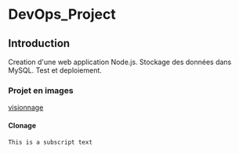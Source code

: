# DevOps_Project
## Introduction
Creation d'une web application Node.js. Stockage des données dans MySQL. Test et deploiement.
### Projet en images
[visionnage](ANNEX/ANNEXE.md)

#### Clonage
	This is a subscript text
